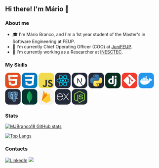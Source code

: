 
## Hi there! I'm Mário 👋


### About me

- 🎓 I'm Mário Branco, and I'm a 1st year student of the Master's in Software Engineering at FEUP.
- 💼 I'm currently Chief Operating Officer (COO) at [JuniFEUP](https://junifeup.pt/).
- 🔬 I'm currently working as a Researcher at [INESCTEC](https://github.com/inesctec).



### My Skills

<img src="https://raw.githubusercontent.com/tandpfun/skill-icons/main/icons/HTML.svg" width="50" height="50" alt="HTML5" />
<img src="https://raw.githubusercontent.com/tandpfun/skill-icons/main/icons/CSS.svg" width="50" height="50" alt="CSS3" />
<img src="https://raw.githubusercontent.com/tandpfun/skill-icons/main/icons/JavaScript.svg" width="50" height="50" alt="JavaScript" />
<img src="https://raw.githubusercontent.com/tandpfun/skill-icons/main/icons/React-Dark.svg" width="50" height="50" alt="React" />
<img src="https://raw.githubusercontent.com/tandpfun/skill-icons/main/icons/NextJS-Dark.svg" width="50" height="50" alt="Next.js" />
<img src="https://raw.githubusercontent.com/tandpfun/skill-icons/main/icons/Python-Dark.svg" width="50" height="50" alt="Python" />
<img src="https://raw.githubusercontent.com/tandpfun/skill-icons/main/icons/Django.svg" width="50" height="50" alt="Django" />
<img src="https://raw.githubusercontent.com/tandpfun/skill-icons/main/icons/Git.svg" width="50" height="50" alt="Git" />
<img src="https://raw.githubusercontent.com/tandpfun/skill-icons/main/icons/Docker.svg" width="50" height="50" alt="Docker" />
<img src="https://raw.githubusercontent.com/tandpfun/skill-icons/main/icons/PostgreSQL-Dark.svg" width="50" height="50" alt="PostgreSQL" />
<img src="https://raw.githubusercontent.com/tandpfun/skill-icons/main/icons/MongoDB.svg" width="50" height="50" alt="MongoDB" />
<img src="https://raw.githubusercontent.com/tandpfun/skill-icons/main/icons/Firebase-Light.svg" width="50" height="50" alt="Firebase" />
<img src="https://raw.githubusercontent.com/tandpfun/skill-icons/main/icons/ExpressJS-Dark.svg" width="50" height="50" alt="Express" />
<img src="https://raw.githubusercontent.com/tandpfun/skill-icons/main/icons/NodeJS-Dark.svg" width="50" height="50" alt="Node.js" />



### Stats 
 
 [![MJBranco18 GitHub stats](https://github-readme-stats.vercel.app/api?username=MJBranco18&count_private=true&include_all_commits=true&count_private=true&show_icons=true&hide=issues&theme=tokyonight)](https://github.com/anuraghazra/github-readme-stats)

 [![Top Langs](https://github-readme-stats.vercel.app/api/top-langs/?username=MJBranco18&layout=compact&theme=tokyonight&langs_count=8&exclude_repo=TRABALHO-2_DA&&hide=Makefile,Cmake)](https://github.com/anuraghazra/github-readme-stats)
 
### Contacts

[![LinkedIn](https://img.shields.io/badge/LinkedIn-0077B5?style=for-the-badge&logo=linkedin&logoColor=white)](https://www.linkedin.com/in/mariobranco-/)
<a style="text-decoration: none;" href="mailto:mbranco@junifeup.pt"><img src="https://img.shields.io/badge/Gmail-D14836?style=for-the-badge&logo=gmail&logoColor=white" /></a>
